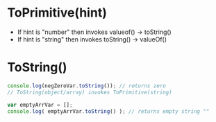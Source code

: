 # ToPrimitive(hint)

* If hint is "number" then invokes valueof() -> toString()
* If hint is "string" then invokes toString() -> valueOf()


# ToString()

```javascript
console.log(negZeroVar.toString()); // returns zero
// ToString(object/array) invokes ToPrimitive(string)

var emptyArrVar = [];
console.log( emptyArrVar.toString() ); // returns empty string ""
```
